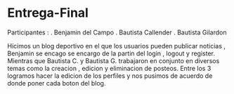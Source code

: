 # Entrega-Final

Participantes : . Benjamin del Campo
                . Bautista Callender
                . Bautista Gilardon

Hicimos un blog deportivo en el que los usuarios pueden publicar noticias , Benjamin se encago se encargo de la partin del login , logout  y register.
Mientras que Bautista C. y Bautista G. trabajaron en conjunto en diversos temas como la creacion , edicion y eliminacion de posteos. Entre los 3 logramos
hacer la edicion de los perfiles y nos pusimos de acuerdo de donde poner cada boton del blog.
